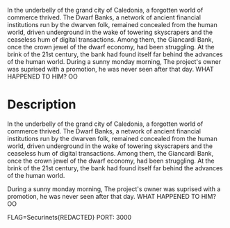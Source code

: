 In the underbelly of the grand city of Caledonia, a forgotten world of commerce thrived. The Dwarf Banks, a network of ancient financial institutions run by the dwarven folk, remained concealed from the human world, driven underground in the wake of towering skyscrapers and the ceaseless hum of digital transactions. Among them, the Giancardi Bank, once the crown jewel of the dwarf economy, had been struggling. At the brink of the 21st century, the bank had found itself far behind the advances of the human world.
During a sunny monday morning, The project's owner was suprised with a promotion, he was never seen after that day. WHAT HAPPENED TO HIM? OO


# Description

In the underbelly of the grand city of Caledonia, a forgotten world of commerce thrived. The Dwarf Banks, a network of ancient financial institutions run by the dwarven folk, remained concealed from the human world, driven underground in the wake of towering skyscrapers and the ceaseless hum of digital transactions. Among them, the Giancardi Bank, once the crown jewel of the dwarf economy, had been struggling. At the brink of the 21st century, the bank had found itself far behind the advances of the human world.

During a sunny monday morning, The project's owner was suprised with a promotion, he was never seen after that day. WHAT HAPPENED TO HIM? OO


FLAG=Securinets{REDACTED}
PORT: 3000
